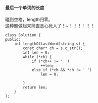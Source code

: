 #### 最后一个单词的长度
碰到空格，length归零。  
这种题做起来简直恶心死人了！~！！！！！！  
```
class Solution {
public:
    int lengthOfLastWord(string s) {
        const char* ch = s.c_str();
        int len = 0;
        while (*ch) {
            if (*ch++ != ' ')
                ++len;
            else if (*ch && *ch != ' ')
                len = 0;

        }
        return len;
    }
};
```
